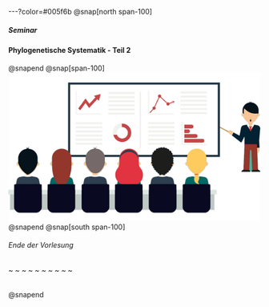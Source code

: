 ---?color=#005f6b
@snap[north span-100]
##### Seminar 
#### Phylogenetische Systematik - Teil 2
@snapend
@snap[span-100]
![IMAGE](assets/img/presentation.png)
@snapend
@snap[south span-100]
###### Ende der Vorlesung
###### ~ ~ ~ ~ ~ ~ ~ ~ ~ ~
@snapend
